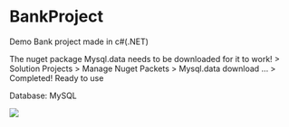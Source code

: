 # BankProject
Demo Bank project made in c#(.NET)

The nuget package Mysql.data needs to be downloaded for it to work! > Solution Projects > Manage Nuget Packets > Mysql.data download ... > Completed! Ready to use
<p style="align: center, color: blue">Database: MySQL</p>
<p style="align: center"><img src="https://user-images.githubusercontent.com/78105136/180775672-48de0afb-8702-413b-918b-12ca8c07fcee.png"></p>
